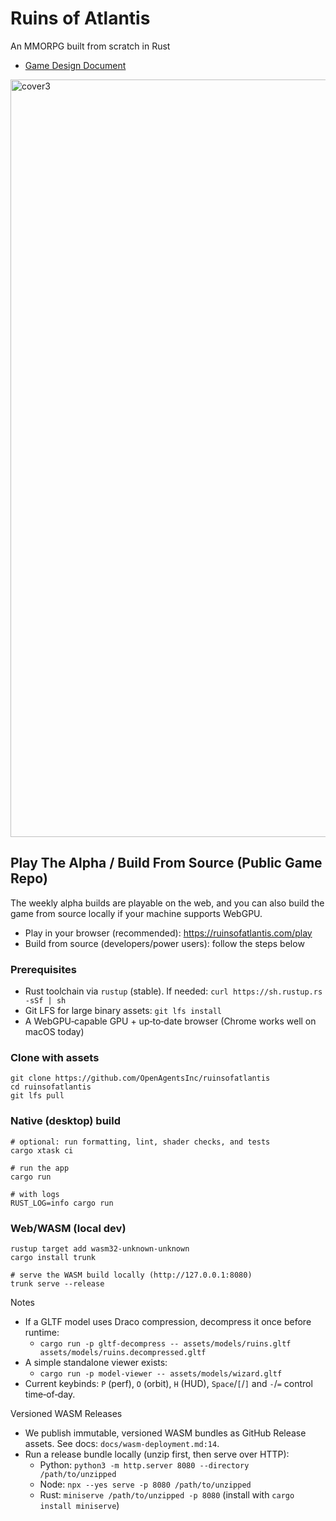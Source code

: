 # Ruins of Atlantis

An MMORPG built from scratch in Rust

- [Game Design Document](GDD.md)

<img width="3120" height="1212" alt="cover3" src="https://github.com/user-attachments/assets/3aef554c-cd99-4d66-80c1-0f2c145af32b" />


## Play The Alpha / Build From Source (Public Game Repo)

The weekly alpha builds are playable on the web, and you can also build the game from source locally if your machine supports WebGPU.

- Play in your browser (recommended): https://ruinsofatlantis.com/play
- Build from source (developers/power users): follow the steps below

### Prerequisites
- Rust toolchain via `rustup` (stable). If needed: `curl https://sh.rustup.rs -sSf | sh`
- Git LFS for large binary assets: `git lfs install`
- A WebGPU‑capable GPU + up‑to‑date browser (Chrome works well on macOS today)

### Clone with assets
```
git clone https://github.com/OpenAgentsInc/ruinsofatlantis
cd ruinsofatlantis
git lfs pull
```

### Native (desktop) build
```
# optional: run formatting, lint, shader checks, and tests
cargo xtask ci

# run the app
cargo run

# with logs
RUST_LOG=info cargo run
```

### Web/WASM (local dev)
```
rustup target add wasm32-unknown-unknown
cargo install trunk

# serve the WASM build locally (http://127.0.0.1:8080)
trunk serve --release
```

Notes
- If a GLTF model uses Draco compression, decompress it once before runtime:
  - `cargo run -p gltf-decompress -- assets/models/ruins.gltf assets/models/ruins.decompressed.gltf`
- A simple standalone viewer exists:
  - `cargo run -p model-viewer -- assets/models/wizard.gltf`
- Current keybinds: `P` (perf), `O` (orbit), `H` (HUD), `Space`/`[`/`]` and `-`/`=` control time‑of‑day.

Versioned WASM Releases
- We publish immutable, versioned WASM bundles as GitHub Release assets. See docs: `docs/wasm-deployment.md:14`.
- Run a release bundle locally (unzip first, then serve over HTTP):
  - Python: `python3 -m http.server 8080 --directory /path/to/unzipped`
  - Node: `npx --yes serve -p 8080 /path/to/unzipped`
  - Rust: `miniserve /path/to/unzipped -p 8080` (install with `cargo install miniserve`)
